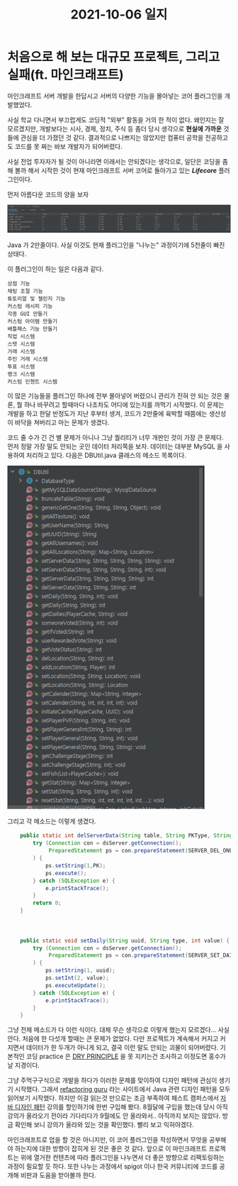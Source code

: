 ﻿---
title: "2021-10-06 일지"
last_modified_at: 2021-10-06T15:10:02-05:00
categories:

  - diary
tags:
  - life
---

<h1>처음으로 해 보는 대규모 프로젝트, 그리고 실패(ft. 마인크래프트)</h1>



마인크래프트 서버 개발을 한답시고 서버의 다양한 기능을 몰아넣는 코어 플러그인을 개발했었다.



사실 학교 다니면서 부끄럽게도 코딩적 "외부" 활동을 거의 한 적이 없다. 왜인지는 잘 모르겠지만, 개발보다는 시사, 경제, 정치, 주식 등 좀더 당시 생각으로 **현실에 가까운** 것들에 관심을 더 가졌던 것 같다. 결과적으로 나쁘지는 않았지만 컴퓨터 공학을 전공하고도 코드를 못 짜는 바보 개발자가 되어버렸다.



사실 전업 투자자가 될 것이 아니라면 이래서는 안되겠다는 생각으로, 일단은 코딩을 좀 해 볼까 해서 시작한 것이 현재 마인크래프트 서버 코어로 돌아가고 있는 ***Lifecore*** 플러그인이다. 



먼저 아름다운 코드의 양을 보자

![img1](../images/2021-10-06-1.png)



Java 가 2만줄이다. 사실 이것도 현재 플러그인을 "나누는" 과정이기에 5천줄이 빠진 상태다. 



이 플러그인이 하는 일은 다음과 같다.

```
상점 기능
채팅 조절 기능
튜토리얼 및 챌린지 기능
커스텀 레시피 기능
각종 GUI 만들기 
커스텀 아이템 만들기
배틀패스 기능 만들기
직업 시스템
스텟 시스템
거래 시스템
주민 거래 시스템
투표 시스템
랭크 시스템
커스텀 인첸트 시스템
```

이 많은 기능들을 플러그인 하나에 전부 몰아넣어 버렸으니 관리가 전혀 안 되는 것은 물론, 뭘 하나 바꾸려고 할때마다 나조차도 어디에 있는지를 까먹기 시작했다. 이 문제는 개발을 하고 한달 반정도가 지난 후부터 생겨, 코드가 2만줄에 육박할 때쯤에는 생산성이 바닥을 쳐버리고 마는 문제가 생겼다.



코드 줄 수가 긴 건 별 문제가 아니나 그냥 퀄리티가 너무 개판인 것이 가장 큰 문제다. 먼저 정말 가장 말도 안되는 곳인 데이터 처리쪽을 보자. 데이터는 대부분 MySQL 을 사용하여 처리하고 있다. 다음은 DBUtil.java 클래스의 메소드 목록이다. 



![DBUtil.java 의 메소드 목록](..\images\2021-10-06-2.png)



그리고 각 메소드는 이렇게 생겼다.



```java
    public static int delServerData(String table, String PKType, String PK) {
        try (Connection con = dsServer.getConnection();
             PreparedStatement ps = con.prepareStatement(SERVER_DEL_ONE.replace("{PKType}",PKType).replace("{table}",table));
        ) {
            ps.setString(1,PK);
            ps.execute();
        } catch (SQLException e) {
            e.printStackTrace();
        }
        return 0;
    }



    public static void setDaily(String uuid, String type, int value) {
        try (Connection con = dsServer.getConnection();
             PreparedStatement ps = con.prepareStatement(SERVER_SET_DAILY.replace("{type}",type));
        ) {
            ps.setString(1, uuid);
            ps.setInt(2, value);
            ps.executeUpdate();
        } catch (SQLException e) {
            e.printStackTrace();
        }
    }
```



그냥 전체 메소드가 다 이런 식이다. 대체 무슨 생각으로 이렇게 했는지 모르겠다... 사실 안다. 처음에 한 다섯개 할때는 큰 문제가 없었다. 다만 프로젝트가 계속해서 커지고 커지면서 데이터가 한 두개가 아니게 되고, 결국 이런 말도 안되는 괴물이 되어버렸다. 기본적인 코딩 practice 은 [DRY PRINCIPLE](https://en.wikipedia.org/wiki/Don%27t_repeat_yourself#:~:text=The%20DRY%20principle%20is%20stated,authoritative%20representation%20within%20a%20system%22.&text=When%20the%20DRY%20principle%20is,in%20other%20logically%20unrelated%20elements.) 을 못 지키는건 조사하고 이정도면 홍수가 날 지경이다.



그냥 주먹구구식으로 개발을 하다가 이러한 문제를 맞이하여 디자인 패턴에 관심이 생기기 시작했다. 그래서 [refactoring guru](https://refactoring.guru/) 라는 사이트에서 Java 관련 디자인 패턴을 모두 읽어보기 시작했다.  하지만 이걸 읽는것 만으로는 조금 부족하여 패스트 캠퍼스에서 [자바 디자인 패턴](https://fastcampus.co.kr/dev_online_pej) 강의를 할인하기에 한번 구입해 봤다. 8월달에 구입을 했는데 당시 아직 강의가 올라오기 전이라 기다리다가 9월에도 안 올라와서.. 아직까지 보지는 않았다. 방금 확인해 보니 강의가 올라와 있는 것을 확인했다. 빨리 보고 익혀야겠다. 



마인크래프트로 업을 할 것은 아니지만, 이 코어 플러그인을 작성하면서 무엇을 공부해야 하는지에 대한 방향이 잡히게 된 것은 좋은 것 같다. 앞으로 이 마인크래프트 프로젝트는 위에 열거한 컨텐츠에 따라 플러그인을 나누면서 더 좋은 방향으로 리팩토링하는 과정이 필요할 듯 하다. 또한 나누는 과정에서 spigot 이나 한국 커뮤니티에 코드를 공개해 비판과 도움을 받아볼까 한다. 
